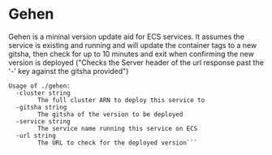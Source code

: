 # Gehen
Gehen is a mininal version update aid for ECS services. It assumes the service is existing and running and will update the container tags to a new gitsha, then check for up to 10 minutes and exit when confirming the new version is deployed ("Checks the Server header of the url response past the '-' key against the gitsha provided")


```./gehen --help
Usage of ./gehen:
  -cluster string
    	The full cluster ARN to deploy this service to
  -gitsha string
    	The gitsha of the version to be deployed
  -service string
    	The service name running this service on ECS
  -url string
    	The URL to check for the deployed version```